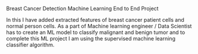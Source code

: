 Breast Cancer Detection Machine Learning End to End Project

In this I have added extracted features of breast cancer patient cells and normal person cells. As a part of Machine learning engineer / Data Scientist has to create an ML model to classify malignant and benign tumor and to complete this ML project I am using the supervised machine learning classifier algorithm.
